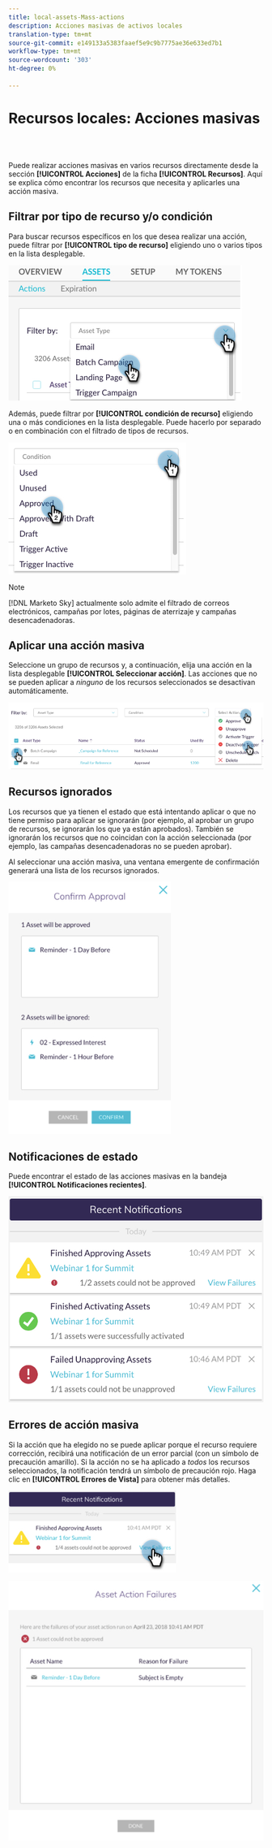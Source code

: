 ```yaml
---
title: local-assets-Mass-actions
description: Acciones masivas de activos locales
translation-type: tm+mt
source-git-commit: e149133a5383faaef5e9c9b7775ae36e633ed7b1
workflow-type: tm+mt
source-wordcount: '303'
ht-degree: 0%

---
```



# Recursos locales: Acciones masivas

<br> 

Puede realizar acciones masivas en varios recursos directamente desde la sección **[!UICONTROL Acciones]** de la ficha **[!UICONTROL Recursos]**. Aquí se explica cómo encontrar los recursos que necesita y aplicarles una acción masiva.

## Filtrar por tipo de recurso y/o condición

Para buscar recursos específicos en los que desea realizar una acción, puede filtrar por **[!UICONTROL tipo de recurso]** eligiendo uno o varios tipos en la lista desplegable.

![Imagen uno](/help/sky/assets/programs/local-assets-mass-actions/local-assets-mass-actions-1.png)

Además, puede filtrar por **[!UICONTROL condición de recurso]** eligiendo una o más condiciones en la lista desplegable. Puede hacerlo por separado o en combinación con el filtrado de tipos de recursos.

![Imagen dos](/help/sky/assets/programs/local-assets-mass-actions/local-assets-mass-actions-2.png)

>[!NOTE]
>
>[!DNL Marketo Sky] actualmente solo admite el filtrado de correos electrónicos, campañas por lotes, páginas de aterrizaje y campañas desencadenadoras.

## Aplicar una acción masiva

Seleccione un grupo de recursos y, a continuación, elija una acción en la lista desplegable **[!UICONTROL Seleccionar acción]**. Las acciones que no se pueden aplicar a _ninguno_ de los recursos seleccionados se desactivan automáticamente.

![Imagen tres](/help/sky/assets/programs/local-assets-mass-actions/local-assets-mass-actions-3.png)

## Recursos ignorados

Los recursos que ya tienen el estado que está intentando aplicar o que no tiene permiso para aplicar se ignorarán (por ejemplo, al aprobar un grupo de recursos, se ignorarán los que ya están aprobados). También se ignorarán los recursos que no coincidan con la acción seleccionada (por ejemplo, las campañas desencadenadoras no se pueden aprobar).

Al seleccionar una acción masiva, una ventana emergente de confirmación generará una lista de los recursos ignorados.

![Imagen Cuatro](/help/sky/assets/programs/local-assets-mass-actions/local-assets-mass-actions-4.png)

## Notificaciones de estado

Puede encontrar el estado de las acciones masivas en la bandeja **[!UICONTROL Notificaciones recientes]**.

![Imagen cinco](/help/sky/assets/programs/local-assets-mass-actions/local-assets-mass-actions-5.png)

## Errores de acción masiva

Si la acción que ha elegido no se puede aplicar porque el recurso requiere corrección, recibirá una notificación de un error parcial (con un símbolo de precaución amarillo). Si la acción no se ha aplicado a _todos_ los recursos seleccionados, la notificación tendrá un símbolo de precaución rojo. Haga clic en **[!UICONTROL Errores de Vista]** para obtener más detalles.

![Imagen seis](/help/sky/assets/programs/local-assets-mass-actions/local-assets-mass-actions-6.png)

![Imagen siete](/help/sky/assets/programs/local-assets-mass-actions/local-assets-mass-actions-7.png)

